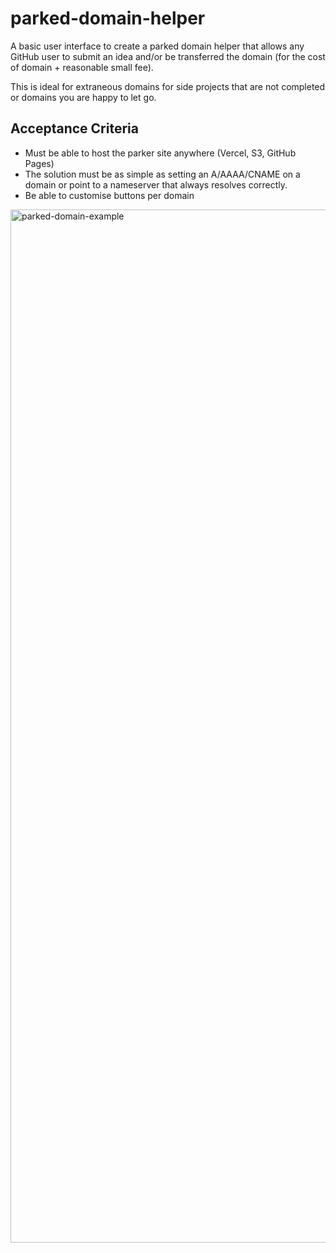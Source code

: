 # parked-domain-helper
A basic user interface to create a parked domain helper that allows any GitHub user to submit an idea and/or be transferred the domain (for the cost of domain + reasonable small fee).

This is ideal for extraneous domains for side projects that are not completed or domains you are happy to let go.

## Acceptance Criteria
- Must be able to host the parker site anywhere (Vercel, S3, GitHub Pages)
- The solution must be as simple as setting an A/AAAA/CNAME on a domain or point to a nameserver that always resolves correctly.
- Be able to customise buttons per domain

<img width="1653" alt="parked-domain-example" src="https://user-images.githubusercontent.com/150512/99146594-846fa000-2671-11eb-8022-ad0205f48547.png">
